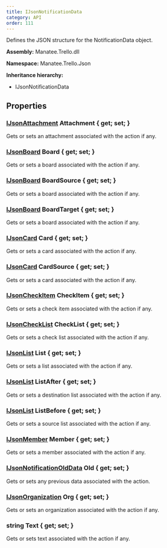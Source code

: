 ```yaml
---
title: IJsonNotificationData
category: API
order: 111
---
```


Defines the JSON structure for the NotificationData object.

**Assembly:** Manatee.Trello.dll

**Namespace:** Manatee.Trello.Json

**Inheritance hierarchy:**

- IJsonNotificationData

## Properties

### [IJsonAttachment](../IJsonAttachment#ijsonattachment) Attachment { get; set; }

Gets or sets an attachment associated with the action if any.

### [IJsonBoard](../IJsonBoard#ijsonboard) Board { get; set; }

Gets or sets a board associated with the action if any.

### [IJsonBoard](../IJsonBoard#ijsonboard) BoardSource { get; set; }

Gets or sets a board associated with the action if any.

### [IJsonBoard](../IJsonBoard#ijsonboard) BoardTarget { get; set; }

Gets or sets a board associated with the action if any.

### [IJsonCard](../IJsonCard#ijsoncard) Card { get; set; }

Gets or sets a card associated with the action if any.

### [IJsonCard](../IJsonCard#ijsoncard) CardSource { get; set; }

Gets or sets a card associated with the action if any.

### [IJsonCheckItem](../IJsonCheckItem#ijsoncheckitem) CheckItem { get; set; }

Gets or sets a check item associated with the action if any.

### [IJsonCheckList](../IJsonCheckList#ijsonchecklist) CheckList { get; set; }

Gets or sets a check list associated with the action if any.

### [IJsonList](../IJsonList#ijsonlist) List { get; set; }

Gets or sets a list associated with the action if any.

### [IJsonList](../IJsonList#ijsonlist) ListAfter { get; set; }

Gets or sets a destination list associated with the action if any.

### [IJsonList](../IJsonList#ijsonlist) ListBefore { get; set; }

Gets or sets a source list associated with the action if any.

### [IJsonMember](../IJsonMember#ijsonmember) Member { get; set; }

Gets or sets a member associated with the action if any.

### [IJsonNotificationOldData](../IJsonNotificationOldData#ijsonnotificationolddata) Old { get; set; }

Gets or sets any previous data associated with the action.

### [IJsonOrganization](../IJsonOrganization#ijsonorganization) Org { get; set; }

Gets or sets an organization associated with the action if any.

### string Text { get; set; }

Gets or sets text associated with the action if any.


